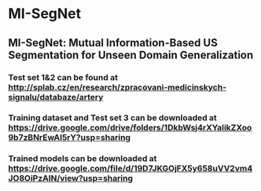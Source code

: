 # MI-SegNet
## MI-SegNet: Mutual Information-Based US Segmentation for Unseen Domain Generalization
### Test set 1&2 can be found at http://splab.cz/en/research/zpracovani-medicinskych-signalu/databaze/artery
### Training dataset and Test set 3 can be downloaded at https://drive.google.com/drive/folders/1DkbWsj4rXYaIikZXoo9b7zBNrEwAl5rY?usp=sharing
### Trained models can be downloaded at https://drive.google.com/file/d/19D7JKGOjFX5y658uVV2vm4JO8OiPzAlN/view?usp=sharing
